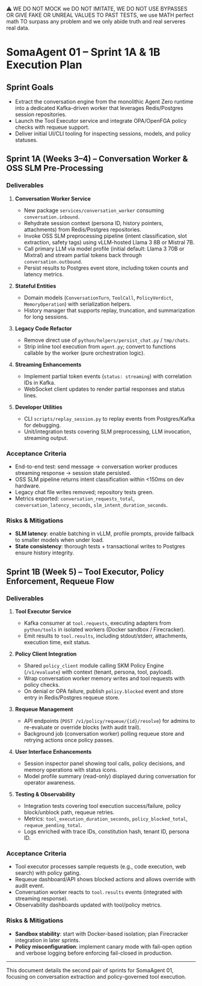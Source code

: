 ⚠️ WE DO NOT MOCK we DO NOT IMITATE, WE DO NOT USE BYPASSES OR GIVE FAKE OR UNREAL VALUES TO PAST TESTS, we use MATH perfect math TO surpass any problem and we only abide truth and real serveres real data.

# SomaAgent 01 – Sprint 1A & 1B Execution Plan

## Sprint Goals
- Extract the conversation engine from the monolithic Agent Zero runtime into a dedicated Kafka-driven worker that leverages Redis/Postgres session repositories.
- Launch the Tool Executor service and integrate OPA/OpenFGA policy checks with requeue support.
- Deliver initial UI/CLI tooling for inspecting sessions, models, and policy statuses.

## Sprint 1A (Weeks 3–4) – Conversation Worker & OSS SLM Pre-Processing

### Deliverables
1. **Conversation Worker Service**
   - New package `services/conversation_worker` consuming `conversation.inbound`.
   - Rehydrate session context (persona ID, history pointers, attachments) from Redis/Postgres repositories.
   - Invoke OSS SLM preprocessing pipeline (intent classification, slot extraction, safety tags) using vLLM-hosted Llama 3 8B or Mistral 7B.
   - Call primary LLM via model profile (initial default: Llama 3 70B or Mixtral) and stream partial tokens back through `conversation.outbound`.
   - Persist results to Postgres event store, including token counts and latency metrics.

2. **Stateful Entities**
   - Domain models (`ConversationTurn`, `ToolCall`, `PolicyVerdict`, `MemoryOperation`) with serialization helpers.
   - History manager that supports replay, truncation, and summarization for long sessions.

3. **Legacy Code Refactor**
   - Remove direct use of `python/helpers/persist_chat.py` / `tmp/chats`.
   - Strip inline tool execution from `agent.py`; convert to functions callable by the worker (pure orchestration logic).

4. **Streaming Enhancements**
   - Implement partial token events (`status: streaming`) with correlation IDs in Kafka.
   - WebSocket client updates to render partial responses and status lines.

5. **Developer Utilities**
   - CLI `scripts/replay_session.py` to replay events from Postgres/Kafka for debugging.
   - Unit/integration tests covering SLM preprocessing, LLM invocation, streaming output.

### Acceptance Criteria
- End-to-end test: send message → conversation worker produces streaming response → session state persisted.
- OSS SLM pipeline returns intent classification within <150ms on dev hardware.
- Legacy chat file writes removed; repository tests green.
- Metrics exported: `conversation_requests_total`, `conversation_latency_seconds`, `slm_intent_duration_seconds`.

### Risks & Mitigations
- **SLM latency**: enable batching in vLLM, profile prompts, provide fallback to smaller models when under load.
- **State consistency**: thorough tests + transactional writes to Postgres ensure history integrity.

## Sprint 1B (Week 5) – Tool Executor, Policy Enforcement, Requeue Flow

### Deliverables
1. **Tool Executor Service**
   - Kafka consumer at `tool.requests`, executing adapters from `python/tools` in isolated workers (Docker sandbox / Firecracker).
   - Emit results to `tool.results`, including stdout/stderr, attachments, execution time, exit status.

2. **Policy Client Integration**
   - Shared `policy_client` module calling SKM Policy Engine (`/v1/evaluate`) with context (tenant, persona, tool, payload).
   - Wrap conversation worker memory writes and tool requests with policy checks.
   - On denial or OPA failure, publish `policy.blocked` event and store entry in Redis/Postgres requeue store.

3. **Requeue Management**
   - API endpoints (`POST /v1/policy/requeue/{id}/resolve`) for admins to re-evaluate or override blocks (with audit trail).
   - Background job (conversation worker) polling requeue store and retrying actions once policy passes.

4. **User Interface Enhancements**
   - Session inspector panel showing tool calls, policy decisions, and memory operations with status icons.
   - Model profile summary (read-only) displayed during conversation for operator awareness.

5. **Testing & Observability**
   - Integration tests covering tool execution success/failure, policy block/unblock path, requeue retries.
   - Metrics: `tool_execution_duration_seconds`, `policy_blocked_total`, `requeue_pending_total`.
   - Logs enriched with trace IDs, constitution hash, tenant ID, persona ID.

### Acceptance Criteria
- Tool executor processes sample requests (e.g., code execution, web search) with policy gating.
- Requeue dashboard/API shows blocked actions and allows override with audit event.
- Conversation worker reacts to `tool.results` events (integrated with streaming response).
- Observability dashboards updated with tool/policy metrics.

### Risks & Mitigations
- **Sandbox stability**: start with Docker-based isolation; plan Firecracker integration in later sprints.
- **Policy misconfiguration**: implement canary mode with fail-open option and verbose logging before enforcing fail-closed in production.

---
This document details the second pair of sprints for SomaAgent 01, focusing on conversation extraction and policy-governed tool execution.
